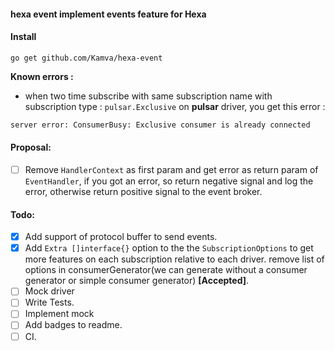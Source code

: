#### hexa event implement events feature for Hexa

#### Install
```
go get github.com/Kamva/hexa-event
```

__Known errors :__
- when two time subscribe with same subscription name with subscription type : `pulsar.Exclusive` on __pulsar__ driver, you get this error :  
 ```bash
server error: ConsumerBusy: Exclusive consumer is already connected
```
 
#### Proposal:
- [ ] Remove `HandlerContext` as first param and get error as return param of `EventHandler`, if you got an error, so return negative signal and log the error, otherwise return positive signal to the event broker.

#### Todo:
- [x] Add support of protocol buffer to send events. 
- [x] Add `Extra []interface{}` option to the the `SubscriptionOptions` to get more features on each subscription relative to each driver. remove list of options in consumerGenerator(we can generate without a consumer generator or simple consumer generator) __[Accepted]__.
- [ ] Mock driver 
- [ ] Write Tests.
- [ ] Implement mock
- [ ] Add badges to readme.
- [ ] CI.